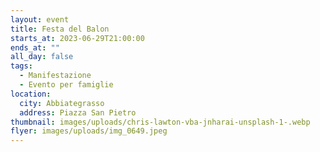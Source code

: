```yaml
---
layout: event
title: Festa del Balon
starts_at: 2023-06-29T21:00:00
ends_at: ""
all_day: false
tags:
  - Manifestazione
  - Evento per famiglie
location:
  city: Abbiategrasso
  address: Piazza San Pietro
thumbnail: images/uploads/chris-lawton-vba-jnharai-unsplash-1-.webp
flyer: images/uploads/img_0649.jpeg
---
```

